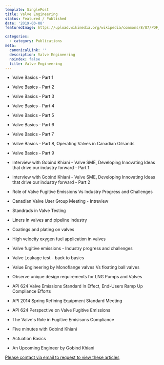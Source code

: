 ```yaml
---
template: SinglePost
title: Valve Engineering
status: Featured / Published
date: '2019-03-08'
featuredImage: https://upload.wikimedia.org/wikipedia/commons/8/87/PDF_file_icon.svg

categories:
  - category: Publications
meta:
  canonicalLink: ''
  description: Valve Engineering
  noindex: false
  title: Valve Engineering
---
```

- Valve Basics - Part 1
- Valve Basics - Part 2
- Valve Basics - Part 3
- Valve Basics - Part 4
- Valve Basics - Part 5
- Valve Basics - Part 6
- Valve Basics - Part 7
- Valve Basics - Part 8, Operating Valves in Canadian Oilsands
- Valve Basics - Part 9
- Interview with Gobind Khiani  - Valve SME, Developing Innovating Ideas that drive our industry forward - Part 1
- Interview with Gobind Khiani  - Valve SME, Developing Innovating Ideas that drive our industry forward - Part 2

- Role of Valve Fugitive Emissions Vs Industry Progress and Challenges
- Canadian Valve User Group Meeting - Intreview
- Standrads in Valve Testing
- Liners in valves and pipeline industry
- Coatings and plating on valves
- High velocity oxygen fuel application in valves
- Valve fugitive emissions - Industry progress and challenges
- Valve Leakage test - back to basics
- Value Engineering by Monoflange valves Vs floating ball valves
- Observe unique design requirements for LNG Pumps and Valves
- API 624 Valve Emissions Standard In Effect, End-Users Ramp Up Compliance Efforts
- API 2014 Spring Refining Equipment Standard Meeting
- API 624 Perspective on Valve Fugitive Emissions
- The Valve's Role in Fugitive Emisisons Compliance
- Five minutes with Gobind Khiani
- Actuation Basics
- An Upcoming Engineer by Gobind Khiani


[Please contact via email to request to view these articles](https://gapvinc.com/contact)



